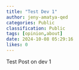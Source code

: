 ```yaml
---
title: "Test Dev 1"
author: jeny-amatya-qed
categories: Public
classification: Public
tags: [opinion,about]
date: 2024-10-08 05:29:16 
likes: 0
---
```


Test Post on dev 1